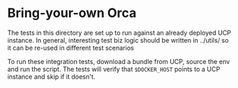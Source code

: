# Bring-your-own Orca

The tests in this directory are set up to run against an already deployed
UCP instance.  In general, interesting test biz logic should be written
in ../utils/ so it can be re-used in different test scenarios

To run these integration tests, download a bundle from UCP, source
the env and run the script.  The tests will verify that `$DOCKER_HOST`
points to a UCP instance and skip if it doesn't.
